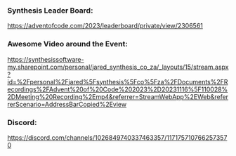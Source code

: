 

### Synthesis Leader Board:
https://adventofcode.com/2023/leaderboard/private/view/2306561

### Awesome Video around the Event:
https://synthesissoftware-my.sharepoint.com/personal/jared_synthesis_co_za/_layouts/15/stream.aspx?id=%2Fpersonal%2Fjared%5Fsynthesis%5Fco%5Fza%2FDocuments%2FRecordings%2FAdvent%20of%20Code%202023%2D20231116%5F110028%2DMeeting%20Recording%2Emp4&referrer=StreamWebApp%2EWeb&referrerScenario=AddressBarCopied%2Eview

### Discord:
https://discord.com/channels/1026849740337463357/1171757107662573570
